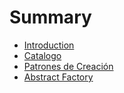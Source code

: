 # Summary

* [Introduction](README.md)
* [Catalogo](chapter1.md)
* [Patrones de Creación](patrones-de-creacion.md)
* [Abstract Factory](abstract-factory.md)


